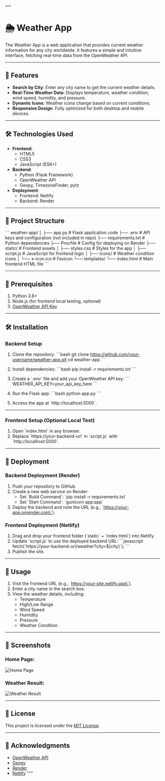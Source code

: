 """
# 🌦 Weather App

The Weather App is a web application that provides current weather information for any city worldwide. It features a simple and intuitive interface, fetching real-time data from the OpenWeather API.

---

## 🚀 Features

- **Search by City**: Enter any city name to get the current weather details.
- **Real-Time Weather Data**: Displays temperature, weather condition, wind speed, humidity, and pressure.
- **Dynamic Icons**: Weather icons change based on current conditions.
- **Responsive Design**: Fully optimized for both desktop and mobile devices.

---

## 🛠️ Technologies Used

- **Frontend**: 
  - HTML5
  - CSS3
  - JavaScript (ES6+)
- **Backend**:
  - Python (Flask Framework)
  - OpenWeather API
  - Geopy, TimezoneFinder, pytz
- **Deployment**:
  - Frontend: Netlify
  - Backend: Render

---

## 🎨 Project Structure

\`\`\`
weather-app/
│
├── app.py                  # Flask application code
├── .env                    # API keys and configuration (not included in repo)
├── requirements.txt        # Python dependencies
├── Procfile                # Config for deploying on Render
├── static/                 # Frontend assets
│   ├── styles.css          # Styles for the app
│   ├── script.js           # JavaScript for frontend logic
│   ├── icons/              # Weather condition icons
│   └── x-icon.ico          # Favicon
└── templates/
    └── index.html          # Main frontend HTML file
\`\`\`

---

## 🧰 Prerequisites

1. Python 3.8+
2. Node.js (for frontend local testing, optional)
3. [OpenWeather API Key](https://openweathermap.org/api)

---

## 🛠️ Installation

### Backend Setup

1. Clone the repository:
   \`\`\`bash
   git clone https://github.com/your-username/weather-app.git
   cd weather-app
   \`\`\`

2. Install dependencies:
   \`\`\`bash
   pip install -r requirements.txt
   \`\`\`

3. Create a \`.env\` file and add your OpenWeather API key:
   \`\`\`
   WEATHER_API_KEY=your_api_key_here
   \`\`\`

4. Run the Flask app:
   \`\`\`bash
   python app.py
   \`\`\`

5. Access the app at \`http://localhost:5000\`.

---

### Frontend Setup (Optional Local Test)

1. Open \`index.html\` in any browser.
2. Replace \`https://your-backend-url\` in \`script.js\` with \`http://localhost:5000\`.

---

## 🚀 Deployment

### Backend Deployment (Render)

1. Push your repository to GitHub.
2. Create a new web service on Render:
   - Set \`Build Command\`: \`pip install -r requirements.txt\`
   - Set \`Start Command\`: \`gunicorn app:app\`
3. Deploy the backend and note the URL (e.g., \`https://your-app.onrender.com\`).

### Frontend Deployment (Netlify)

1. Drag and drop your frontend folder (\`static\` + \`index.html\`) into Netlify.
2. Update \`script.js\` to use the deployed backend URL:
   \`\`\`javascript
   fetch(\`https://your-backend-url/weather?city=${city}\`);
   \`\`\`
3. Publish the site.

---

## 🌟 Usage

1. Visit the frontend URL (e.g., \`https://your-site.netlify.app\`).
2. Enter a city name in the search box.
3. View the weather details, including:
   - Temperature
   - High/Low Range
   - Wind Speed
   - Humidity
   - Pressure
   - Weather Condition

---

## 📸 Screenshots

### Home Page:
![Home Page](https://via.placeholder.com/600x300?text=Home+Page)

### Weather Result:
![Weather Result](https://via.placeholder.com/600x300?text=Weather+Result)

---

## 📜 License

This project is licensed under the [MIT License](LICENSE).

---

## 🙌 Acknowledgments

- [OpenWeather API](https://openweathermap.org/api)
- [Geopy](https://geopy.readthedocs.io/)
- [Render](https://render.com/)
- [Netlify](https://www.netlify.com/)
"""